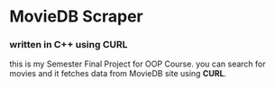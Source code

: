 # MovieDB Scraper
### written in C++ using CURL

this is my Semester Final Project for OOP Course. you can search for movies and it fetches data from MovieDB site using **CURL**.
